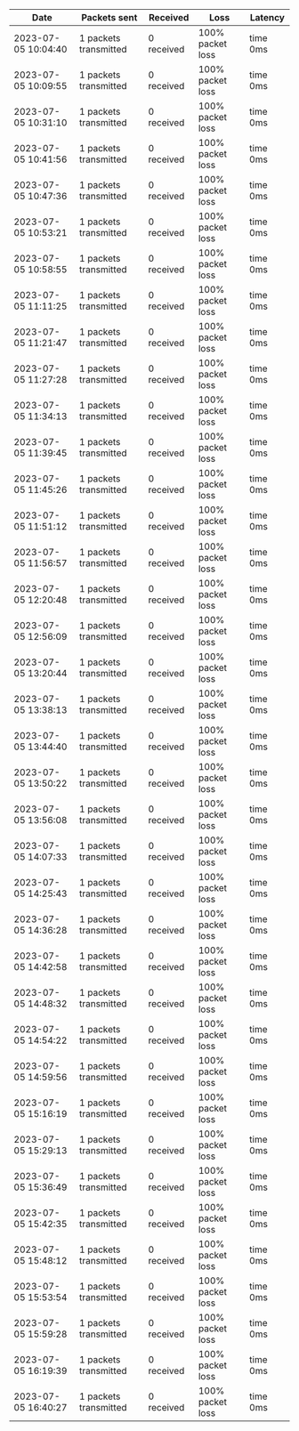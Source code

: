 |**Date**|**Packets sent**|**Received**|**Loss**|**Latency**|
|--|--|--|--|--|
|2023-07-05 10:04:40|1 packets transmitted| 0 received| 100% packet loss| time 0ms |
|2023-07-05 10:09:55|1 packets transmitted| 0 received| 100% packet loss| time 0ms |
|2023-07-05 10:31:10|1 packets transmitted| 0 received| 100% packet loss| time 0ms |
|2023-07-05 10:41:56|1 packets transmitted| 0 received| 100% packet loss| time 0ms |
|2023-07-05 10:47:36|1 packets transmitted| 0 received| 100% packet loss| time 0ms |
|2023-07-05 10:53:21|1 packets transmitted| 0 received| 100% packet loss| time 0ms |
|2023-07-05 10:58:55|1 packets transmitted| 0 received| 100% packet loss| time 0ms |
|2023-07-05 11:11:25|1 packets transmitted| 0 received| 100% packet loss| time 0ms |
|2023-07-05 11:21:47|1 packets transmitted| 0 received| 100% packet loss| time 0ms |
|2023-07-05 11:27:28|1 packets transmitted| 0 received| 100% packet loss| time 0ms |
|2023-07-05 11:34:13|1 packets transmitted| 0 received| 100% packet loss| time 0ms |
|2023-07-05 11:39:45|1 packets transmitted| 0 received| 100% packet loss| time 0ms |
|2023-07-05 11:45:26|1 packets transmitted| 0 received| 100% packet loss| time 0ms |
|2023-07-05 11:51:12|1 packets transmitted| 0 received| 100% packet loss| time 0ms |
|2023-07-05 11:56:57|1 packets transmitted| 0 received| 100% packet loss| time 0ms |
|2023-07-05 12:20:48|1 packets transmitted| 0 received| 100% packet loss| time 0ms |
|2023-07-05 12:56:09|1 packets transmitted| 0 received| 100% packet loss| time 0ms |
|2023-07-05 13:20:44|1 packets transmitted| 0 received| 100% packet loss| time 0ms |
|2023-07-05 13:38:13|1 packets transmitted| 0 received| 100% packet loss| time 0ms |
|2023-07-05 13:44:40|1 packets transmitted| 0 received| 100% packet loss| time 0ms |
|2023-07-05 13:50:22|1 packets transmitted| 0 received| 100% packet loss| time 0ms |
|2023-07-05 13:56:08|1 packets transmitted| 0 received| 100% packet loss| time 0ms |
|2023-07-05 14:07:33|1 packets transmitted| 0 received| 100% packet loss| time 0ms |
|2023-07-05 14:25:43|1 packets transmitted| 0 received| 100% packet loss| time 0ms |
|2023-07-05 14:36:28|1 packets transmitted| 0 received| 100% packet loss| time 0ms |
|2023-07-05 14:42:58|1 packets transmitted| 0 received| 100% packet loss| time 0ms |
|2023-07-05 14:48:32|1 packets transmitted| 0 received| 100% packet loss| time 0ms |
|2023-07-05 14:54:22|1 packets transmitted| 0 received| 100% packet loss| time 0ms |
|2023-07-05 14:59:56|1 packets transmitted| 0 received| 100% packet loss| time 0ms |
|2023-07-05 15:16:19|1 packets transmitted| 0 received| 100% packet loss| time 0ms |
|2023-07-05 15:29:13|1 packets transmitted| 0 received| 100% packet loss| time 0ms |
|2023-07-05 15:36:49|1 packets transmitted| 0 received| 100% packet loss| time 0ms |
|2023-07-05 15:42:35|1 packets transmitted| 0 received| 100% packet loss| time 0ms |
|2023-07-05 15:48:12|1 packets transmitted| 0 received| 100% packet loss| time 0ms |
|2023-07-05 15:53:54|1 packets transmitted| 0 received| 100% packet loss| time 0ms |
|2023-07-05 15:59:28|1 packets transmitted| 0 received| 100% packet loss| time 0ms |
|2023-07-05 16:19:39|1 packets transmitted| 0 received| 100% packet loss| time 0ms |
|2023-07-05 16:40:27|1 packets transmitted| 0 received| 100% packet loss| time 0ms |
